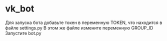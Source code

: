 # vk_bot
Для запуска бота добавьте токен в переменную TOKEN, что находится в файле settings.py
В этом же файле измените переменную GROUP_ID
Запустите bot.py

